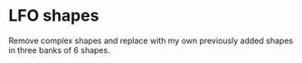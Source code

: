  # LFO shapes
 
 Remove complex shapes and replace with my own previously added shapes
 in three banks of 6 shapes.
 
